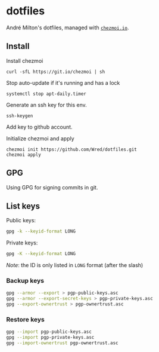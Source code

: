 # dotfiles
André Milton's dotfiles, managed with [`chezmoi.io`](https://chezmoi.io/).

## Install

Install chezmoi

```
curl -sfL https://git.io/chezmoi | sh
```

Stop auto-update if it's running and has a lock

```
systemctl stop apt-daily.timer
```

Generate an ssh key for this env.

```
ssh-keygen
```

Add key to github account.

Initialize chezmoi and apply

```
chezmoi init https://github.com/Wred/dotfiles.git
chezmoi apply
```


## GPG

Using GPG for signing commits in git.

## List keys

Public keys:
```sh
gpg -k --keyid-format LONG
```

Private keys:
```sh
gpg -K --keyid-format LONG
```

*Note*: the ID is only listed in `LONG` format (after the slash)

### Backup keys

```sh
gpg --armor --export > pgp-public-keys.asc
gpg --armor --export-secret-keys > pgp-private-keys.asc
gpg --export-ownertrust > pgp-ownertrust.asc
```

### Restore keys

```sh
gpg --import pgp-public-keys.asc
gpg --import pgp-private-keys.asc
gpg --import-ownertrust pgp-ownertrust.asc
```
